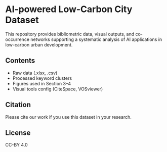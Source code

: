 # AI-powered Low-Carbon City Dataset

This repository provides bibliometric data, visual outputs, and co-occurrence networks supporting a systematic analysis of AI applications in low-carbon urban development.

## Contents
- Raw data (.xlsx, .csv)
- Processed keyword clusters
- Figures used in Section 3–4
- Visual tools config (CiteSpace, VOSviewer)

## Citation
Please cite our work if you use this dataset in your research.

## License
CC-BY 4.0
